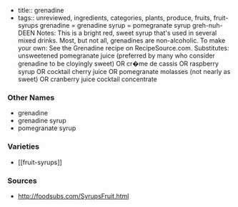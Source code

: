 - title:: grenadine
- tags:: unreviewed, ingredients, categories, plants, produce, fruits, fruit-syrups
grenadine = grenadine syrup = pomegranate syrup greh-nuh-DEEN Notes: This is a bright red, sweet syrup that's used in several mixed drinks. Most, but not all, grenadines are non-alcoholic. To make your own: See the Grenadine recipe on RecipeSource.com. Substitutes: unsweetened pomegranate juice (preferred by many who consider grenadine to be cloyingly sweet) OR cr�me de cassis OR raspberry syrup OR cocktail cherry juice OR pomegranate molasses (not nearly as sweet) OR cranberry juice cocktail concentrate

### Other Names

* grenadine
* grenadine syrup
* pomegranate syrup

### Varieties

* [[fruit-syrups]]

### Sources
* http://foodsubs.com/SyrupsFruit.html
